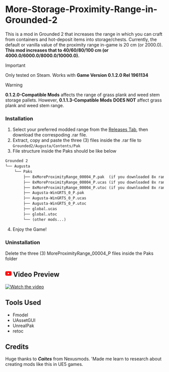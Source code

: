 # More-Storage-Proximity-Range-in-Grounded-2
This is a mod in Grounded 2 that increases the range in which you can craft from containers and hot-deposit items into storage/chests.
Currently, the default or vanilla value of the proximity range in-game is 20 cm (or 2000.0). **This mod increases that to 40/60/80/100 cm (or 4000.0/6000.0/8000.0/10000.0).** 

> [!IMPORTANT]
> Only tested on Steam. Works with **Game Version 0.1.2.0 Rel 1961134**

> [!WARNING]
> **0.1.2.0-Compatible Mods** affects the range of grass plank and weed stem storage pallets. However, **0.1.1.3-Compatible Mods** **DOES NOT** affect grass plank and weed stem range.			

### Installation
1. Select your preferred modded range from the [Releases Tab](https://github.com/Fiiel/More-Storage-Proximity-Range-in-Grounded-2/releases/tag/Release), then download the correspoding .rar file.
2. Extract, copy and paste the three (3) files inside the .rar file to `Grounded2/Augusta/Contents/Pak`
3. File structure inside the Paks should be like below

```md
Grounded 2
└── Augusta
    └── Paks
	    ├── 8xMoreProximityRange_00004_P.pak  (if you downloaded 8x range mod)
	    ├── 8xMoreProximityRange_00004_P.ucas (if you downloaded 8x range mod)
	    ├── 8xMoreProximityRange_00004_P.utoc (if you downloaded 8x range mod)
	    ├── Augusta-WinGRTS_0_P.pak
	    ├── Augusta-WinGRTS_0_P.ucas
	    ├── Augusta-WinGRTS_0_P.utoc
	    ├── global.ucas
	    ├── global.utoc
	    └── (other mods...)
```

4. Enjoy the Game!

### Uninstallation
Delete the three (3) MoreProximityRange_00004_P files inside the Paks folder

## <img src="https://raw.githubusercontent.com/CLorant/readme-social-icons/refs/heads/main/medium/filled/youtube.svg" alt="youtube" width="20" height="20"/> Video Preview 
[![Watch the video](https://img.youtube.com/vi/bSR_eucOgYA/0.jpg)](https://www.youtube.com/watch?v=bSR_eucOgYA)

## Tools Used
- Fmodel
- UAssetGUI
- UnrealPak
- retoc

## Credits
Huge thanks to ***Caites*** from Nexusmods. 'Made me learn to research about creating mods like this in UE5 games. 
